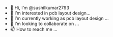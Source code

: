 - 👋 Hi, I’m @sushilkumar2793
- 👀 I’m interested in pcb layout design...
- 🌱 I’m currently working as pcb layout design ...
- 💞️ I’m looking to collaborate on ...
- 📫 How to reach me ...

<!---
sushilkumar2793/sushilkumar2793 is a ✨ special ✨ repository because its `README.md` (this file) appears on your GitHub profile.
You can click the Preview link to take a look at your changes.
--->
